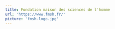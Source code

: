 ```yaml
---
title: Fondation maison des sciences de l'homme
url: 'https://www.fmsh.fr/'
picture: 'fmsh-logo.jpg'
---
```

